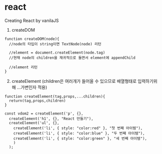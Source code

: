 # react
Creating React by vanilaJS

1. createDOM
```
function createDOM(node){
  //node의 타입이 string이면 TextNode(node) 리턴
  
  //element = document.createElement(node.tag)
  //현재 node의 children을 재귀적으로 돌면서 element에 appendChild
  
  //element 리턴 
}
```
2. createElement (children은 여러개가 들어올 수 있으므로 배열형태로 입력하기위해 ...가변인자 적용)
```
function createElement(tag,props,...children){
  return(tag,props,children)
}

const vdom2 = createElement('p', {},
  createElement('h1', {}, "React 만들기"),
  createElement('ul', {},
    createElement('li', { style: "color:red" }, "첫 번째 아이템"),
    createElement('li', { style: "color:blue" }, "두 번째 아이템"),
    createElement('li', { style: "color:green" }, "세 번째 아이템"),
    )
  );
  ```

